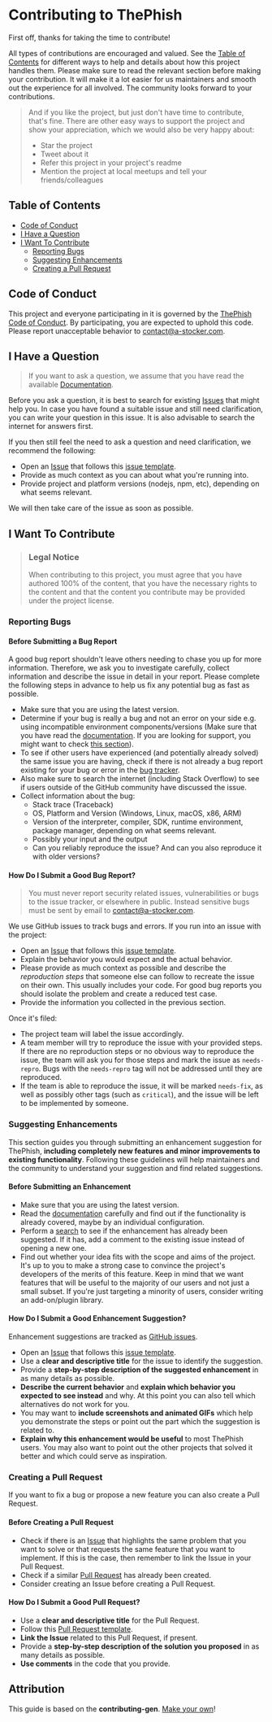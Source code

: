 <!-- omit in toc -->
# Contributing to ThePhish

First off, thanks for taking the time to contribute!

All types of contributions are encouraged and valued. See the [Table of Contents](#table-of-contents) for different ways to help and details about how this project handles them. Please make sure to read the relevant section before making your contribution. It will make it a lot easier for us maintainers and smooth out the experience for all involved. The community looks forward to your contributions.

> And if you like the project, but just don't have time to contribute, that's fine. There are other easy ways to support the project and show your appreciation, which we would also be very happy about:
> - Star the project
> - Tweet about it
> - Refer this project in your project's readme
> - Mention the project at local meetups and tell your friends/colleagues

<!-- omit in toc -->
## Table of Contents

- [Code of Conduct](#code-of-conduct)
- [I Have a Question](#i-have-a-question)
- [I Want To Contribute](#i-want-to-contribute)
  - [Reporting Bugs](#reporting-bugs)
  - [Suggesting Enhancements](#suggesting-enhancements)
  - [Creating a Pull Request](#creating-a-pull-request)



## Code of Conduct

This project and everyone participating in it is governed by the
[ThePhish Code of Conduct](https://github.com/emalderson/ThePhish/blob/master/CODE_OF_CONDUCT.md).
By participating, you are expected to uphold this code. Please report unacceptable behavior
to <contact@a-stocker.com>.


## I Have a Question

> If you want to ask a question, we assume that you have read the available [Documentation](https://github.com/emalderson/ThePhish).

Before you ask a question, it is best to search for existing [Issues](https://github.com/emalderson/ThePhish/issues) that might help you. In case you have found a suitable issue and still need clarification, you can write your question in this issue. It is also advisable to search the internet for answers first.

If you then still feel the need to ask a question and need clarification, we recommend the following:

- Open an [Issue](https://github.com/emalderson/ThePhish/issues/new) that follows this [issue template](https://github.com/emalderson/ThePhish/blob/master/.github/ISSUE_TEMPLATE/question.md).
- Provide as much context as you can about what you're running into.
- Provide project and platform versions (nodejs, npm, etc), depending on what seems relevant.

We will then take care of the issue as soon as possible.


## I Want To Contribute

> ### Legal Notice <!-- omit in toc -->
> When contributing to this project, you must agree that you have authored 100% of the content, that you have the necessary rights to the content and that the content you contribute may be provided under the project license.

### Reporting Bugs

<!-- omit in toc -->
#### Before Submitting a Bug Report

A good bug report shouldn't leave others needing to chase you up for more information. Therefore, we ask you to investigate carefully, collect information and describe the issue in detail in your report. Please complete the following steps in advance to help us fix any potential bug as fast as possible.

- Make sure that you are using the latest version.
- Determine if your bug is really a bug and not an error on your side e.g. using incompatible environment components/versions (Make sure that you have read the [documentation](https://github.com/emalderson/ThePhish). If you are looking for support, you might want to check [this section](#i-have-a-question)).
- To see if other users have experienced (and potentially already solved) the same issue you are having, check if there is not already a bug report existing for your bug or error in the [bug tracker](https://github.com/emalderson/ThePhish/issues?q=label%3Abug).
- Also make sure to search the internet (including Stack Overflow) to see if users outside of the GitHub community have discussed the issue.
- Collect information about the bug:
  - Stack trace (Traceback)
  - OS, Platform and Version (Windows, Linux, macOS, x86, ARM)
  - Version of the interpreter, compiler, SDK, runtime environment, package manager, depending on what seems relevant.
  - Possibly your input and the output
  - Can you reliably reproduce the issue? And can you also reproduce it with older versions?

<!-- omit in toc -->
#### How Do I Submit a Good Bug Report?

> You must never report security related issues, vulnerabilities or bugs to the issue tracker, or elsewhere in public. Instead sensitive bugs must be sent by email to <contact@a-stocker.com>.

We use GitHub issues to track bugs and errors. If you run into an issue with the project:

- Open an [Issue](https://github.com/emalderson/ThePhish/issues/new) that follows this [issue template](https://github.com/emalderson/ThePhish/blob/master/.github/ISSUE_TEMPLATE/bug_report.md).
- Explain the behavior you would expect and the actual behavior.
- Please provide as much context as possible and describe the *reproduction steps* that someone else can follow to recreate the issue on their own. This usually includes your code. For good bug reports you should isolate the problem and create a reduced test case.
- Provide the information you collected in the previous section.

Once it's filed:

- The project team will label the issue accordingly.
- A team member will try to reproduce the issue with your provided steps. If there are no reproduction steps or no obvious way to reproduce the issue, the team will ask you for those steps and mark the issue as `needs-repro`. Bugs with the `needs-repro` tag will not be addressed until they are reproduced.
- If the team is able to reproduce the issue, it will be marked `needs-fix`, as well as possibly other tags (such as `critical`), and the issue will be left to be implemented by someone.


### Suggesting Enhancements

This section guides you through submitting an enhancement suggestion for ThePhish, **including completely new features and minor improvements to existing functionality**. Following these guidelines will help maintainers and the community to understand your suggestion and find related suggestions.

<!-- omit in toc -->
#### Before Submitting an Enhancement

- Make sure that you are using the latest version.
- Read the [documentation](https://github.com/emalderson/ThePhish) carefully and find out if the functionality is already covered, maybe by an individual configuration.
- Perform a [search](https://github.com/emalderson/ThePhish/issues) to see if the enhancement has already been suggested. If it has, add a comment to the existing issue instead of opening a new one.
- Find out whether your idea fits with the scope and aims of the project. It's up to you to make a strong case to convince the project's developers of the merits of this feature. Keep in mind that we want features that will be useful to the majority of our users and not just a small subset. If you're just targeting a minority of users, consider writing an add-on/plugin library.

<!-- omit in toc -->
#### How Do I Submit a Good Enhancement Suggestion?

Enhancement suggestions are tracked as [GitHub issues](https://github.com/emalderson/ThePhish/issues).

- Open an [Issue](https://github.com/emalderson/ThePhish/issues/new) that follows this [issue template](https://github.com/emalderson/ThePhish/blob/master/.github/ISSUE_TEMPLATE/feature_request.md).
- Use a **clear and descriptive title** for the issue to identify the suggestion.
- Provide a **step-by-step description of the suggested enhancement** in as many details as possible.
- **Describe the current behavior** and **explain which behavior you expected to see instead** and why. At this point you can also tell which alternatives do not work for you.
- You may want to **include screenshots and animated GIFs** which help you demonstrate the steps or point out the part which the suggestion is related to. 
- **Explain why this enhancement would be useful** to most ThePhish users. You may also want to point out the other projects that solved it better and which could serve as inspiration.

### Creating a Pull Request

If you want to fix a bug or propose a new feature you can also create a Pull Request.

#### Before Creating a Pull Request

- Check if there is an [Issue](https://github.com/emalderson/ThePhish/issues?q=is%3Aissue) that highlights the same problem that you want to solve or that requests the same feature that you want to implement. If this is the case, then remember to link the Issue in your Pull Request.
- Check if a similar [Pull Request](https://github.com/emalderson/ThePhish/pulls) has already been created.
- Consider creating an Issue before creating a Pull Request.

#### How Do I Submit a Good Pull Request?

- Use a **clear and descriptive title** for the Pull Request.
- Follow this [Pull Request template](https://github.com/emalderson/ThePhish/blob/master/.github/pull_request_template.md).
- **Link the Issue** related to this Pull Request, if present.
- Provide a **step-by-step description of the solution you proposed** in as many details as possible. 
- **Use comments** in the code that you provide.

<!-- omit in toc -->
## Attribution
This guide is based on the **contributing-gen**. [Make your own](https://github.com/bttger/contributing-gen)!
